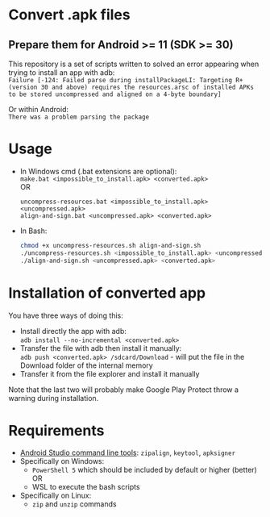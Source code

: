 # Convert .apk files
## Prepare them for Android >= 11 (SDK >= 30)

This repository is a set of scripts written to solved an error appearing when trying to install an app with adb:  
`Failure [-124: Failed parse during installPackageLI: Targeting R+ (version 30 and above) requires the resources.arsc of installed APKs to be stored uncompressed and aligned on a 4-byte boundary]`

Or within Android:  
`There was a problem parsing the package`


# Usage

- In Windows cmd (.bat extensions are optional):  
    `make.bat <impossible_to_install.apk> <converted.apk>`  
    OR
    ```batch
    uncompress-resources.bat <impossible_to_install.apk> <uncompressed.apk>
    align-and-sign.bat <uncompressed.apk> <converted.apk>
    ```
- In Bash:
    ```bash
    chmod +x uncompress-resources.sh align-and-sign.sh
    ./uncompress-resources.sh <impossible_to_install.apk> <uncompressed.apk>
    ./align-and-sign.sh <uncompressed.apk> <converted.apk>
    ```


# Installation of converted app

You have three ways of doing this:
- Install directly the app with adb:  
    `adb install --no-incremental <converted.apk>`
- Transfer the file with adb then install it manually:  
    `adb push <converted.apk> /sdcard/Download` - will put the file in the Download folder of the internal memory
- Transfer it from the file explorer and install it manually

Note that the last two will probably make Google Play Protect throw a warning during installation.


# Requirements

- [Android Studio command line tools](https://developer.android.com/studio#command-tools): `zipalign`, `keytool`, `apksigner`
- Specifically on Windows:
    - `PowerShell 5` which should be included by default or higher (better)  
    OR
    - WSL to execute the bash scripts
- Specifically on Linux:
    - `zip` and `unzip` commands
